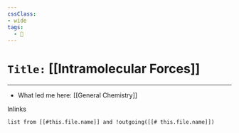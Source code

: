 ```yaml
---
cssClass:
- wide
tags:
  - 🧪
---
```


# `Title:` [[Intramolecular Forces]]
--- 

- What led me here: [[General Chemistry]]

Inlinks
```dataview 
list from [[#this.file.name]] and !outgoing([[# this.file.name]]) 
```